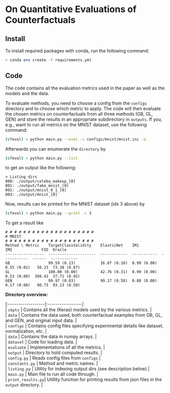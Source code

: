 # On Quantitative Evaluations of Counterfactuals

## Install
To install required packages with conda, run the following command:

```bash 
> conda env create -f requirements.yml
```

## Code
The code contains all the evaluation metrics used in the paper as well as the models and the data.

To evaluate methods, you need to choose a config from the `configs` directory and to choose which metric to apply.
The code will then evaluate the chosen metrics on counterfactuals from all three methods (GB, GL, GEN) and store
the results in an appropriate subdirectory in `outputs`.
If you, e.g., want to run all metrics on the MNIST dataset, use the following command:

```bash
(cfeval) > python main.py --eval -c configs/mnist/mnist.ini -a
```

Afterwards you can enumerate the `directory` by
```bash
(cfeval) > python main.py --list
```
to get an output like the following:
```
> Listing dirs
000: ./output/celeba_makeup_[0]
001: ./output/fake_mnist_[0]
002: ./output/mnist_0_1_[0]
003: ./output/mnist_[0]
```

Now, results can be printed for the MNIST dataset (idx 3 above) by
```bash
(cfeval) > python main.py --print -c 3 
```
To get a result like
```
# # # # # # # # # # # # # # # # # # # # 
# MNIST
# # # # # # # # # # # # # # # # # # # # 
Method \ Metric    TargetClassValidity    ElasticNet    IM1          IM2             FID  Oracle
-----------------  ---------------------  ------------  -----------  -----------  ------  ------------
GB                 99.59 (0.13)           16.07 (0.18)  0.99 (0.00)  0.55 (0.01)   50.23  73.38 (0.87)
GL                 100.00 (0.00)          42.76 (0.31)  0.99 (0.00)  0.53 (0.00)  308.43  37.71 (0.95)
GEN                99.97 (0.03)           99.17 (0.58)  0.88 (0.00)  0.17 (0.00)   90.73  93.13 (0.50)
```

**Directory overview:** 

|:------------------|:-----------------|  
| `ckpts` 			| Contains all the (Keras) models used by the various metrics. |  
| `data` 			| Contains the data used, both counterfactual examples from GB, GL, and GEN, and original input data. |  
| `configs` 		| Contains config files specifying experimental details like dataset, normalization, etc. |  
| `data`			| Contains the data in numpy arrays. |  
| `dataset`			| Code for loading data. |  
| `evaluate`		| Implementations of all the metrics. |  
| `output`			| Directory to hold computed results. |  
| `config.py`		| Reads config files from `configs` |  
| `constants.py`	| Method and metric names. |  
| `listing.py`		| Utility for indexing output dirs (see description below) |  
| `main.py`			| Main file to run all code through. |  
| `print_results.py`| Utillity function for printing results from json files in the `output` directory. |  
  

